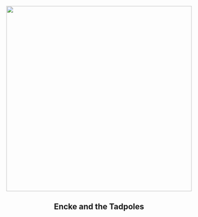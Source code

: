
<p align="center"><img src="https://apod.nasa.gov/apod/image/2310/2P_Encke_2023_08_24JuneLake_California_USA_DEBartlett1024.jpg" width="500" height="500"></p>
<h2 align="center"> Encke and the Tadpoles </h2>
